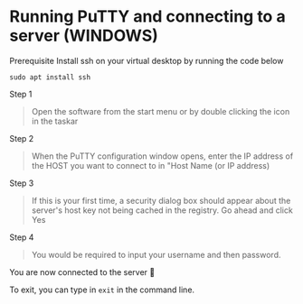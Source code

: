 # Running PuTTY and connecting to a server (WINDOWS)

Prerequisite 
Install ssh on your virtual desktop by running the code below

`sudo apt install ssh`

Step 1
> Open the software from the start menu or by double clicking the icon in the taskar

Step 2
> When the PuTTY configuration window opens, enter the IP address of the HOST you want to connect to in "Host Name (or IP address)

Step 3
> If this is your first time, a security dialog box should appear about the server's host key not being cached in the registry. Go ahead and click Yes

Step 4
> You would be required to input your username and then password.

You are now connected to the server 🎉

To exit, you can type in `exit` in the command line.
